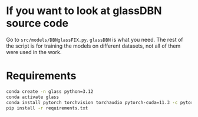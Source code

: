 # If you want to look at glassDBN source code
Go to `src/models/DBNglassFIX.py`.
`glassDBN` is what you need.
The rest of the script is for training the models on different datasets, not all of them were used in the work.

# Requirements
```bash
conda create -n glass python=3.12
conda activate glass
conda install pytorch torchvision torchaudio pytorch-cuda=11.3 -c pytorch -c nvidia
pip install -r requirements.txt
```
